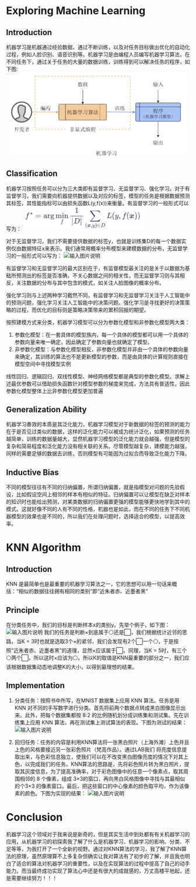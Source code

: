 ﻿#  Exploring Machine Learning

##  Introduction
机器学习是机器通过经验数据，通过不断训练，以及对任务目标做出优化的自动化过程，例如人脸识别、语音识别等。机器学习是由编程人员编写机器学习算法，在不同任务下，通过关于任务的大量的数据训练，训练得到可以解决任务的程序，如下图:
![输入图片说明](./image/85e60353-6fbc-44e3-b873-4ba596a3fecc.png)

##  Classification
机器学习按照任务可以分为三大类即有监督学习、无监督学习、强化学习。对于有监督学习，我们需要向机器提供数据以及对应的标签，模型的任务是根据数据预测其标签，其性能指标可以由损失函数L(y,f(x))来衡量。有监督学习的一般形式可以写为：
![输入图片说明](./image/447b1224-cae5-4557-a983-ce1c723db607.png)

对于无监督学习，我们不需要提供数据的标签y，也就是训练集D的每一个数据实例仅由数据特征x来表示。我们通常用概率分布模型来建模数据的分布，无监督学习的一般形式可以写为：
![输入图片说明](/imgs/2023-11-02/pMsYmXUaTayY3nb4.png)

有监督学习和无监督学习的最大区别在于，有监督模型最关注的是关于以数据为基础所预测出的标签是否准确，不关心数据之间的相关性，而无监督学习则与其相反，关注数据的分布与其中包含的模式，如关注人脸图像的概率分布。

强化学习则与上述两种学习截然不同，有监督学习和无监督学习关注于人工智能中的预测问题，强化学习关注人工智能中的决策问题。强化学习是寻找更好的决策策略的过程，而优化的目标则是策略决策带来的累积回报的期望。

按照建模方式来分类，机器学习模型可以分为参数化模型和非参数化模型两大类：
 1. 参数化模型：在一套具体的模型族内，每一个具体的模型都可以用一个具体的参数向量来唯一确定，因此确定了参数向量也就确定了模型。
 2. 非参数化模型：与参数化模型相反，非参数化模型并非由一个具体的参数向量来确定，其训练的算法也不是更新模型的参数，而是由具体的计算规则直接在模型空间中寻找模型实例

线性回归、逻辑回归、双线性模型、神经网络模型都是典型的参数化模型。求解上述最优参数可以借助损失函数针对模型参数的梯度来完成，方法具有普适性，因此参数化模型整体上比非参数化模型更加普遍

## Generalization Ability
机器学习奏效的本质是其泛化能力，机器学习模型对于新数据的标签的预测的能力在于是否见过类似的数据，这样的泛化能力可以被成为统计泛化，如果预测的任务越简单，训练的数据量越大，显然机器学习模型的泛化能力就会越强，但是模型的复杂和简易程度和泛化能力没有相关联的关系。尽管模型越复杂，建模能力越强，同样的需要足够的数据去训练，否则模型有可能因为过拟合而导致泛化能力下降。

## Inductive Bias
不同的模型往往有不同的归纳偏置，所谓归纳偏置，就是指模型对问题的先验假设，比如假设空间上相邻的样本有相似的特征。归纳偏置可以让模型在缺乏对样本的知识时也能给出预测，对某类数据的归纳偏置更强的模型能够更快地学到其中的模式。这就好像不同的人有不同的性格，机器也是如此，而在不同的任务下不同机器模型的效果也是不同的，所以我们在处理问题时，选择适合的模型，以提高效率。

#  KNN Algorithm

##  Introduction
KNN 是最简单也是最重要的机器学习算法之一，它的思想可以用一句话来概括：“相似的数据往往拥有相同的类别”即“近朱者赤、近墨者黑”

##  Principle
在分类任务中，我们的目标是判断样本x的类别y。先举个例子，如下图：
![输入图片说明](/imgs/2023-11-02/T5b6lI8dJxyea8nz.png)
我们的任务是判断×到底属于⚪还是⬜，我们根据统计近邻的思路，当K = 3时也就是选取3个×的紧邻，我们会发现有2个⬜一个⚪，于是按照“近朱者赤、近墨者黑”的道理，显然×应该属于⬜。同理，当K = 5时，有三个⚪两个⬜，所以这时×应该为⚪。所以K的取值是KNN最重要的部分之一，我们应该根据数据集动态地调整K的大小，以得到最理想的结果。

##  Implementation 

 1. 分类任务：按照书中所写，在MNIST 数据集上应用 KNN 算法。任务是用 KNN 对不同的手写数字进行分类。首先将前两个数据点转成黑白图像显示出来。此外，把每个数据集都按 8:2 的比例随机划分成训练集和测试集。先在训练集上应用 KNN 算法，再在测试集上测试算法的表现。下图为测试的结果：
 ![输入图片说明](/imgs/2023-11-02/zYuGTAB5LnBY994L.png)
 
 2. 回归任务：任务的内容是利用KNN算法将一张黑白照片（上海外滩）上色并且上色的风格要接近另一张彩色照片（梵高作品）。通过LAB我们 将亮度信息提取出来，与色彩信息独立，使我们可以在不改变黑白图像亮度的情况下对其上色，以完成我们的任务。KNN算法的思路是，先将彩色照片转为黑白照片，提取其灰度信息，为了提高准确率，对于彩色图像中的任意一个像素点，取其周围相邻的 8 个像素，组成 3×3的窗口，再向黑白风格图像中寻找与其最相似的个3×3 的像素窗口。最后，把这些窗口的中心像素的颜色取平均，作为该像素的颜色。下图为实现的结果：
![输入图片说明](/imgs/2023-11-02/LGLpft7TPfEs3XP5.png)

#  Conclusion
机器学习这个领域对于我来说是新奇的，但是其实生活中到处都有有关机器学习的应用，从机器学习的初探索我了解了什么是机器学习、机器学习的影响、分类、不足等等，为我打开了一个全新的视野。通过对KNN算法的学习，我了解了KNN算法的原理，虽然原理算不上多复杂但确实让我对算法有了初步的了解，并且我也明白了适合的算法对机器学习的重要性，以及在实现算法的过程中提高了自己的动手能力。而当最终成功实现了算法心中还是有很大的成就感的，万丈高楼平地起，还是需要继续努力！！！
